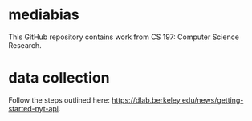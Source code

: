 # mediabias
This GitHub repository contains work from CS 197: Computer Science Research.


# data collection
Follow the steps outlined here: https://dlab.berkeley.edu/news/getting-started-nyt-api.
